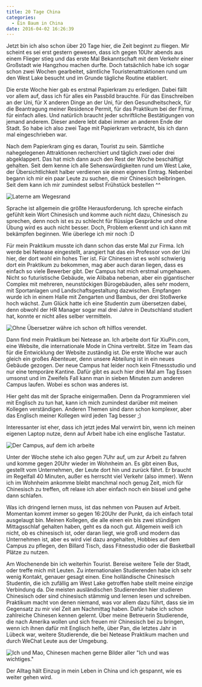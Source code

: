 ```yaml
---
title: 20 Tage China
categories:
  - Ein Baum in China
date: 2016-04-02 16:26:39
---
```



Jetzt bin ich also schon über 20 Tage hier, die Zeit beginnt zu fliegen. Mir scheint es sei erst gestern gewesen, dass ich gegen 10Uhr abends aus einem Flieger stieg und das erste Mal Bekanntschaft mit dem Verkehr einer Großstadt wie Hangzhou machen durfte. Doch tatsächlich habe ich sogar schon zwei Wochen gearbeitet, sämtliche Touristenattraktionen rund um den West Lake besucht und im Grunde tägliche Routine etabliert.

<!-- more -->

Die erste Woche hier gab es erstmal Papierkram zu erledigen. Dabei fällt vor allem auf, dass ich für alles ein Passbild brauchte. Für das Einschreiben an der Uni, für X anderen Dinge an der Uni, für den Gesundheitscheck, für die Beantragung meiner Residence Permit, für das Praktikum bei der Firma, für einfach alles. Und natürlich braucht jeder schriftliche Bestätigungen von jemand anderem. Dieser andere lebt dabei immer an anderen Ende der Stadt. So habe ich also zwei Tage mit Papierkram verbracht, bis ich dann mal eingeschrieben war.

Nach dem Papierkram ging es daran, Tourist zu sein. Sämtliche nahegelegenen Attraktionen recherchiert und täglich zwei oder drei abgeklappert. Das hat mich dann auch den Rest der Woche beschäftigt gehalten. Seit dem kenne ich alle Sehenswürdigkeiten rund um West Lake, der Übersichtlichkeit halber verdienen sie einen eigenen Eintrag. Nebenbei begann ich mir ein paar Leute zu suchen, die mir Chinesisch beibringen. Seit dem kann ich mir zumindest selbst Frühstück bestellen ^^

![Laterne am Wegesrand](/images/china/lantern-long.JPG)


Sprache ist allgemein die größte Herausforderung. Ich spreche einfach gefühlt kein Wort Chinesisch und komme auch nicht dazu, Chinesisch zu sprechen, denn noch ist es zu schlecht für flüssige Gespräche und ohne Übung wird es auch nicht besser. Doch, Problem erkennt und ich kann mit bekämpfen beginnen. Wie überlege ich mir noch :D

Für mein Praktikum musste ich dann schon das erste Mal zur Firma. Ich werde bei Netease eingestellt, arangiert hat das ein Professor von der Uni hier, der dort wohl ein hohes Tier ist. Für Chinesen ist es wohl schwierig dort ein Praktikum zu bekommen, mag aber auch daran liegen, dass es einfach so viele Bewerber gibt. Der Campus hat mich erstmal umgehauen. Nicht so futuristische Gebäude, wie Alibaba nebenan, aber ein gigantischer Complex mit mehreren, neunstöckigen Bürogebäuden, alles sehr modern, mit Sportanlagen und Landschaftsgestaltung dazwischen. Empfangen wurde ich in einem Halle mit Zengarten und Bambus, der drei Stoßwerke hoch wächst. Zum Glück hatte ich eine Studentin zum übersetzen dabei, denn obwohl der HR Manager sogar mal drei Jahre in Deutschland studiert hat, konnte er nicht alles selber vermitteln.

![Ohne Übersetzer währe ich schon oft hilflos verendet.](/images/china/firma-charlene.jpg)

Dann find mein Praktikum bei Netease an. Ich arbeite dort für XiuPin.com, eine Website, die internationale Mode in China vertreibt. Sitze im Team das für die Entwicklung der Website zuständig ist. Die erste Woche war auch gleich ein großes Abenteuer, denn unsere Abteilung ist in ein neues Gebäude gezogen. Der neue Campus hat leider noch kein Fitnessstudio und nur eine temporäre Kantine. Dafür gibt es auch hier drei Mal am Tag Essen umsonst und im Zweifels Fall kann man in sieben Minuten zum anderen Campus laufen. Wobei es schon was anderes ist.

Hier geht das mit der Sprache einigermaßen. Denn da Programmieren viel mit Englisch zu tun hat, kann ich mich zumindest darüber mit meinen Kollegen verständigen. Anderen Themen sind dann schon komplexer, aber das Englisch meiner Kollegen wird jeden Tag besser ;)

Interessanter ist eher, dass ich jetzt jedes Mal verwirrt bin, wenn ich meinen eigenen Laptop nutze, denn auf Arbeit habe ich eine englische Tastatur.

![Der Campus, auf dem ich arbeite](/images/china/netease-campus.jpg)

Unter der Woche stehe ich also gegen 7Uhr auf, um zur Arbeit zu fahren und komme gegen 20Uhr wieder im Wohnheim an. Es gibt einen Bus, gestellt vom Unternehmen, der Leute dort hin und zurück fährt. Er braucht im Regelfall 40 Minuten, außer es herrscht viel Verkehr (also immer). Wenn ich im Wohnheim ankomme bleibt manchmal noch genug Zeit, mich für Chinesisch zu treffen, oft relaxe ich aber einfach noch ein bissel und gehe dann schlafen.

Was ich dringend lernen muss, ist das nehmen von Pausen auf Arbeit. Momentan kommt immer so gegen 16:20Uhr der Punkt, da ich einfach total ausgelaugt bin. Meinen Kollegen, die alle einen ein bis zwei stündigen Mittagsschlaf gehalten haben, geht es da noch gut. Allgemein weiß ich nicht, ob es chinesisch ist, oder daran liegt, wie groß und modern das Unternehmen ist, aber es wird viel dazu angehalten, Hobbies auf dem Campus zu pflegen, den Billard Tisch, dass Fitnesstudio oder die Basketball Plätze zu nutzen.

Am Wochenende bin ich weiterhin Tourist. Bereise weitere Teile der Stadt, oder treffe mich mit Leuten. Zu internationalen Studierenden habe ich sehr wenig Kontakt, genauer gesagt einen. Eine holländische Chinesisch Studentin, die ich zufällig am West Lake getroffen habe stellt meine einzige Verbindung da. Die meisten ausländischen Studierenden hier studieren Chinesisch oder sind chinesisch stämmig und lernen lesen und schreiben. Praktikum macht von denen niemand, was vor allem dazu führt, dass sie im Gegensatz zu mir viel Zeit am Nachmittag haben. Dafür habe ich schon zahlreiche Chinesen kennen gelernt. Über meine Betreuerin Studierende, die nach Amerika wollen und sich freuen mir Chinesisch bei zu bringen, wenn ich ihnen dafür mit Englisch helfe, über Pan, die letztes Jahr in Lübeck war, weitere Studierende, die bei Netease Praktikum machen und durch WeChat Leute aus der Umgebung.

![Ich und Mao, Chinesen machen gerne Bilder aller "Ich und was wichtiges."](/images/china/ich-mao.JPG)

Der Alltag hält Einzug in mein Leben in China und ich gespannt, wie es weiter gehen wird.
